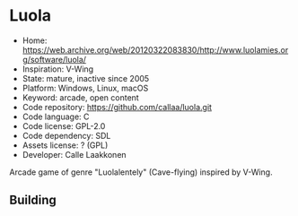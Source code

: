 # Luola

- Home: https://web.archive.org/web/20120322083830/http://www.luolamies.org/software/luola/
- Inspiration: V-Wing
- State: mature, inactive since 2005
- Platform: Windows, Linux, macOS
- Keyword: arcade, open content
- Code repository: https://github.com/callaa/luola.git
- Code language: C
- Code license: GPL-2.0
- Code dependency: SDL
- Assets license: ? (GPL)
- Developer: Calle Laakkonen

Arcade game of genre "Luolalentely" (Cave-flying) inspired by V-Wing.

## Building

